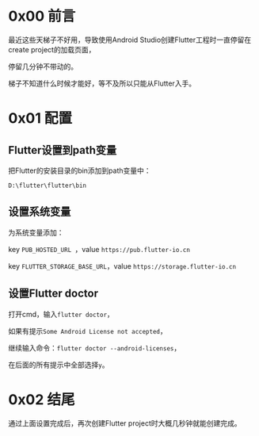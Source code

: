 # 0x00 前言

最近这些天梯子不好用，导致使用Android Studio创建Flutter工程时一直停留在create project的加载页面，

停留几分钟不带动的。

梯子不知道什么时候才能好，等不及所以只能从Flutter入手。

# 0x01 配置

## Flutter设置到path变量

把Flutter的安装目录的bin添加到path变量中：

```
D:\flutter\flutter\bin
```

## 设置系统变量

为系统变量添加：

key `PUB_HOSTED_URL `，value `https://pub.flutter-io.cn`

key `FLUTTER_STORAGE_BASE_URL`，value `https://storage.flutter-io.cn`

## 设置Flutter doctor

打开cmd，输入`flutter doctor`，

如果有提示`Some Android License not accepted`，

继续输入命令：`flutter doctor --android-licenses`，

在后面的所有提示中全部选择`y`。

# 0x02 结尾

通过上面设置完成后，再次创建Flutter project时大概几秒钟就能创建完成。
